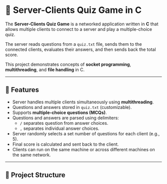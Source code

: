 # 📝 Server-Clients Quiz Game in C

The **Server-Clients Quiz Game** is a networked application written in **C** that allows multiple clients to connect to a server and play a multiple-choice quiz.  

The server reads questions from a `quiz.txt` file, sends them to the connected clients, evaluates their answers, and then sends back the total score.  

This project demonstrates concepts of **socket programming**, **multithreading**, and **file handling** in C.

---

## 🚀 Features

- Server handles multiple clients simultaneously using **multithreading**.  
- Questions and answers stored in `quiz.txt` (customizable).  
- Supports **multiple-choice questions (MCQs)**.  
- Questions and answers are parsed using delimiters:
  - `/` separates question from answer choices.  
  - `,` separates individual answer choices.  
- Server randomly selects a set number of questions for each client (e.g., 5).  
- Final score is calculated and sent back to the client.  
- Clients can run on the same machine or across different machines on the same network.  

---

## 📂 Project Structure

